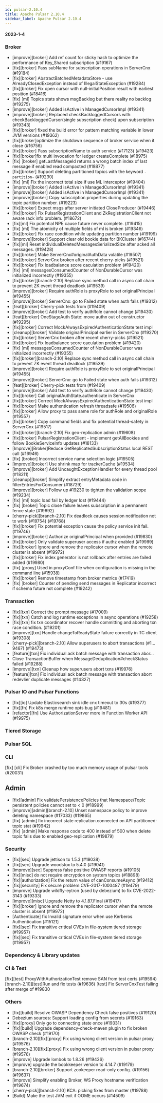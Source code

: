```yaml
---
id: pulsar-2.10.4
title: Apache Pulsar 2.10.4
sidebar_label: Apache Pulsar 2.10.4
---
```



#### 2023-1-4

### Broker
* [improve][broker] Add ref count for sticky hash to optimize the performance of Key_Shared subscription (#19167)
* [fix][broker] Pass subName for subscription operations in ServerCnx (#19184)
* [fix][broker] AbstractBatchedMetadataStore - use AlreadyClosedException instead of IllegalStateException (#19284)
* [fix][broker] Fix open cursor with null-initialPosition result with earliest position (#18416)
* [fix] [ml] Topics stats shows msgBacklog but there reality no backlog (#19275)
* [improve][broker] Added isActive in ManagedCursorImpl (#19341)
* [improve][broker] Replaced checkBackloggedCursors with checkBackloggedCursor(single subscription check) upon subscription (#19343)
* [fix][broker] fixed the build error for pattern matching variable in lower JVM versions (#19362)
* [fix][broker]optimize the shutdown sequence of broker service when it close (#16756)
* [fix][broker] Pass subscriptionName to auth service (#17123) (#19423)
* [fix][broker]fix multi invocation for ledger createComplete (#18975)
* [fix] [broker] getLastMessageId returns a wrong batch index of last message if enabled read compacted (#18877)
* [fix][broker] Support deleting partitioned topics with the keyword `-partition-` (#19230)
* [fix] [ml] Fix the incorrect total size if use ML interceptor (#19404)
* [improve][broker] Added isActive in ManagedCursorImpl (#19341)
* [improve][broker] Added isActive in ManagedCursorImpl (#19341)
* [improve][broker] Copy subscription properties during updating the topic partition number. (#19223)
* [fix][broker] Expect msgs after server initiated CloseProducer (#19446)
* [fix][broker] Fix PulsarRegistrationClient and ZkRegistrationClient not aware rack info problem. (#18672)
* [fix][ml] Fix potential NPE cause future never complete. (#19415)
* [fix] [ml] The atomicity of multiple fields of ml is broken (#19346)
* [fix][broker] Fix race condition while updating partition number (#19199)
* [Improve][broker] Support clear old bookie data for BKCluster (#16744)
* [fix][ml] Reset individualDeletedMessagesSerializedSize after acked all messages. (#19428)
* [fix][broker] Make ServerCnx#originalAuthData volatile (#19507)
* [fix][broker] ServerCnx broken after recent cherry-picks (#19521)
* [fix][broker] Fix loadbalance score caculation problem (#19420)
* [fix] [ml] messagesConsumedCounter of NonDurableCursor was initialized incorrectly (#19355)
* [fix][broker][branch-2.10] Replace sync method call in async call chain to prevent ZK event thread deadlock (#19539)
* [improve][broker] Require authRole is proxyRole to set originalPrincipal (#19455)
* [improve][broker] ServerCnx: go to Failed state when auth fails (#19312)
* [feat][broker] Cherry-pick tests from (#19409)
* [improve][broker] Add test to verify authRole cannot change (#19430)
* [feat][broker] OneStageAuth State: move authn out of constructor (#19295)
* [fix][broker] Correct MockAlwaysExpiredAuthenticationState test impl
* [cleanup][broker] Validate originalPrincipal earlier in ServerCnx (#19270)
* [fix][broker] ServerCnx broken after recent cherry-picks (#19521)
* [fix][broker] Fix loadbalance score caculation problem (#19420)
* [fix] [ml] messagesConsumedCounter of NonDurableCursor was initialized incorrectly (#19355)
* [fix][broker][branch-2.10] Replace sync method call in async call chain to prevent ZK event thread deadlock (#19539)
* [improve][broker] Require authRole is proxyRole to set originalPrincipal (#19455)
* [improve][broker] ServerCnx: go to Failed state when auth fails (#19312）
* [feat][broker] Cherry-pick tests from (#19409)
* [improve][broker] Add test to verify authRole cannot change (#19430)
* [fix][broker] Call originalAuthState.authenticate in ServerCnx
* [fix][broker] Correct MockAlwaysExpiredAuthenticationState test impl
* [fix][broker] Make authentication refresh threadsafe (#19506)
* [fix][broker] Allow proxy to pass same role for authRole and originalRole (#19557)
* [fix][broker] Copy command fields and fix potential thread-safety in ServerCnx (#19517)
* [fix][broker][branch-2.10] Fix geo-replication admin (#19608）
* [fix][broker] PulsarRegistrationClient - implement getAllBookies and follow BookieServiceInfo updates (#18133)
* [Improve][Broker]Reduce GetReplicatedSubscriptionStatus local REST call (#16946)
* [fix] [broker] Incorrect service name selection logic (#19505)
* [improve][broker] Use shrink map for trackerCache (#19534)
* [improve][broker] Add UncaughtExceptionHandler for every thread pool (#18211)
* [cleanup][broker] Simplify extract entryMetadata code in filterEntriesForConsumer (#18729)
* [improve][broker] Follow up #19230 to tighten the validation scope (#19234)
* [fix] [ml] topic load fail by ledger lost (#19444)
* [fix] [broker] Topic close failure leaves subscription in a permanent fence state (#19692)
* [cherry-pick][branch-2.10] Fix deadlock causes session notification not to work (#19754) (#19768)
* [fix][broker] Fix potential exception cause the policy service init fail. (#19746)
* [improve][broker] Authorize originalPrincipal when provided (#19830)
* [fix][broker] Only validate superuser access if authz enabled (#19989)
* [fix][broker] Ignore and remove the replicator cursor when the remote cluster is absent (#19972)
* [fix][broker] Fix index generator is not rollback after entries are failed added (#19980)
* [fix] [proxy] Used in proxyConf file when configuration is missing in the command line (#15938)
* [fix][broker] Remove timestamp from broker metrics (#17419)
* [fix] [broker] Counter of pending send messages in Replicator incorrect if schema future not complete (#19242)

### Transaction
* [fix][txn] Correct the prompt message (#17009)
* [fix][txn] Catch and log runtime exceptions in async operations (#19258)
* [fix][txn] fix txn coordinator recover handle committing and aborting txn race condition. (#19201)
* [improve][txn] Handle changeToReadyState failure correctly in TC client (#19308)
* [cherry-pick][branch-2.10] Allow superusers to abort transactions (#1…9467) (#19473)
* [feature][txn] Fix individual ack batch message with transaction abor…
* Close TransactionBuffer when MessageDeduplication#checkStatus failed (#19288)
* [improve][txn] Cleanup how superusers abort txns (#19976)
* [feature][txn] Fix individual ack batch message with transaction abort redevlier duplicate messages (#14327)

### Pulsar IO and Pulsar Functions
* [fix][io] Update Elasticsearch sink idle cnx timeout to 30s (#19377)
* [fix][fn] Fix k8s merge runtime opts bug (#19481)
* [refactor][fn] Use AuthorizationServer more in Function Worker API (#19975)



### Tiered Storage



### Pulsar SQL


### CLI
[fix] [cli] Fix Broker crashed by too much memory usage of pulsar tools (#20031)

## Admin
* [fix][admin] Fix validatePersistencePolicies that Namespace/Topic persistent policies cannot set to < 0 (#18999)
* [improve][admin][branch-2.10] Unset namespace policy to improve deleting namespace (#17033) (#19865)
* [fix] [admin] fix incorrect state replication.connected on API partitioned-topic stat (#19942)
* [fix] [admin] Make response code to 400 instead of 500 when delete topic fails due to enabled geo-replication (#19879)


### Security
* [fix][sec] Upgrade jettison to 1.5.3 (#19038)
* [fix][sec] Upgrade woodstox to 5.4.0 (#19041)
* [improve][sec] Suppress false positive OWASP reports (#19105)
* [fix][misc] do not require encryption on system topics (#18898)
* [fix][authorization] Fix the return value of canConsumeAsync (#19412)
* [fix][security] Fix secure problem CVE-2017-1000487 (#19479)
* [improve] Upgrade wildfly-eytron (used by debezium) to fix CVE-2022-3143 (#19333)
* [improve][misc] Upgrade Netty to 4.1.87.Final (#19417)
* [fix][broker] Ignore and remove the replicator cursor when the remote cluster is absent (#19972)
* [Authenticate] fix Invalid signature error when use Kerberos Authentication (#15121)
* [fix][sec] Fix transitive critical CVEs in file-system tiered storage (#19957)
* [fix][sec] Fix transitive critical CVEs in file-system tiered storage (#19957)




### Dependency & Library updates



### CI & Test
[fix][test] ProxyWithAuthorizationTest remove SAN from test certs (#19594)
[branch-2.10][test]Run and fix tests (#19636)
[test] Fix ServerCnxTest failing after merge of #19830




### Others
* [fix][build] Resolve OWASP Dependency Check false positives (#19120)
* Debezium sources: Support loading config from secrets (#19163)
* [fix][proxy] Only go to connecting state once (#19331)
* [fix][build] Upgrade dependency-check-maven plugin to fix broken OWASP check (#19170)
* [branch-2.10][fix][proxy] Fix using wrong client version in pulsar proxy (#19576)
* [branch-2.10][fix][proxy] Fix using wrong client version in pulsar proxy (#19576)
* [improve] Upgrade lombok to 1.8.26 (#19426)
* [improve] upgrade the bookkeeper version to 4.14.7 (#19179)
* [branch-2.10][broker] Support zookeeper read-only config. (#19156) (#19637)
* [improve] Simplify enabling Broker, WS Proxy hostname verification (#19674)
* [cherry-pick][branch-2.10] KCA: picking fixes from master (#19788)
* [Build] Make the test JVM exit if OOME occurs (#14509)


